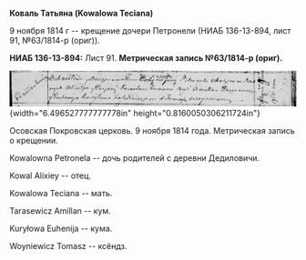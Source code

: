 **Коваль Татьяна (Kowalowa Teciana)**

9 ноября 1814 г -- крещение дочери Петронели (НИАБ 136-13-894, лист 91,
№63/1814-р (ориг)).

**НИАБ 136-13-894:** Лист 91. **Метрическая запись №63/1814-р (ориг).**

![](./media/0cd883d78a2545d8fb3c1bf10141d65b2ce89c40.png){width="6.496527777777778in"
height="0.8160050306211724in"}

Осовская Покровская церковь. 9 ноября 1814 года. Метрическая запись о
крещении.

Kowalowna Petronela -- дочь родителей с деревни Дедиловичи.

Kowal Alixiey -- отец.

Kowalowa Teciana -- мать.

Tarasewicz Amillan -- кум.

Kuryłowa Euhenija -- кума.

Woyniewicz Tomasz -- ксёндз.
